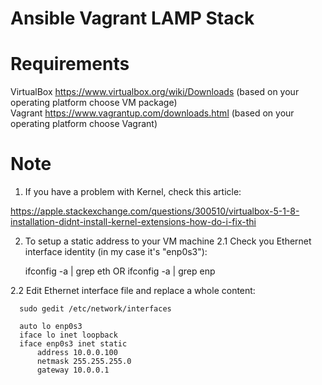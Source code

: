 # Ansible Vagrant LAMP Stack
# Requirements

VirtualBox https://www.virtualbox.org/wiki/Downloads (based on your operating platform choose VM package) <br>
Vagrant https://www.vagrantup.com/downloads.html (based on your operating platform choose Vagrant)





# Note
1. If you have a problem with Kernel, check this article:

  https://apple.stackexchange.com/questions/300510/virtualbox-5-1-8-installation-didnt-install-kernel-extensions-how-do-i-fix-thi

2. To setup a static address to your VM machine
  2.1 Check you Ethernet interface identity (in my case it's "enp0s3"): 
      
      ifconfig -a | grep eth OR 
      ifconfig -a | grep enp

  2.2 Edit Ethernet interface file and replace a whole content: 
      
      sudo gedit /etc/network/interfaces

      auto lo enp0s3
      iface lo inet loopback
      iface enp0s3 inet static
          address 10.0.0.100
          netmask 255.255.255.0
          gateway 10.0.0.1
